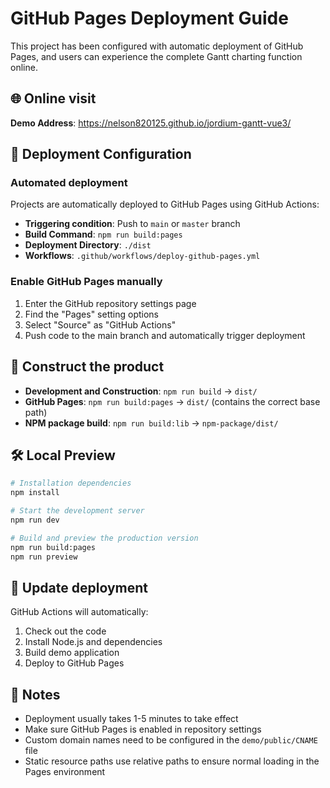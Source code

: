 # GitHub Pages Deployment Guide

This project has been configured with automatic deployment of GitHub Pages, and users can experience the complete Gantt charting function online.

## 🌐 Online visit

**Demo Address**: https://nelson820125.github.io/jordium-gantt-vue3/

## 🔧 Deployment Configuration

### Automated deployment

Projects are automatically deployed to GitHub Pages using GitHub Actions:

- **Triggering condition**: Push to `main` or `master` branch
- **Build Command**: `npm run build:pages`
- **Deployment Directory**: `./dist`
- **Workflows**: `.github/workflows/deploy-github-pages.yml`

### Enable GitHub Pages manually

1. Enter the GitHub repository settings page
2. Find the "Pages" setting options
3. Select "Source" as "GitHub Actions"
4. Push code to the main branch and automatically trigger deployment

## 📁 Construct the product

- **Development and Construction**: `npm run build` → `dist/`
- **GitHub Pages**: `npm run build:pages` → `dist/` (contains the correct base path)
- **NPM package build**: `npm run build:lib` → `npm-package/dist/`

## 🛠️ Local Preview

```bash
# Installation dependencies
npm install

# Start the development server
npm run dev

# Build and preview the production version
npm run build:pages
npm run preview
```

## 🔄 Update deployment

GitHub Actions will automatically:

1. Check out the code
2. Install Node.js and dependencies
3. Build demo application
4. Deploy to GitHub Pages

## 📝 Notes

- Deployment usually takes 1-5 minutes to take effect
- Make sure GitHub Pages is enabled in repository settings
- Custom domain names need to be configured in the `demo/public/CNAME` file
- Static resource paths use relative paths to ensure normal loading in the Pages environment
